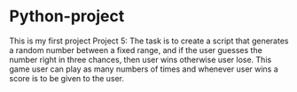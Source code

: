 # Python-project
This is my first project
Project 5: The task is to create a script that generates a random number between a fixed range, and 
if the user guesses the number right in three chances, then user wins otherwise user lose. This game 
user can play as many numbers of times and whenever user wins a score is to be given to the user.
